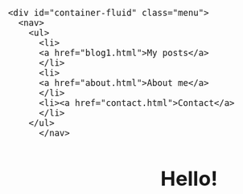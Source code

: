 
<html lang="en">
<head>
  <meta charset="UTF-8">
  <meta http-equiv="X-UA-Compatible" content="IE=Edge">
  <meta name="viewport" content="width=device-width, initial-scale=1">

  <title>Home</title>
  
  <!-- HTML -->
  

  <!-- Custom Styles -->
  <link rel="stylesheet" href="style.css">
<style>
body 
{
    font-size: 15pt;
  
}
a
{
  color:#ECECFD;
  
}
nav
{
  background-color:#4886FF;
border-style:solid;
border-color: white;
opacity: 0.9;
height:4%;

}

html{
  scroll-behavior: smooth;
}
li{
  list-style: none;
}
h1
{
text-align:center;
}
</style>
</head>

<body>
 
    <div id="container-fluid" class="menu">
      <nav>
        <ul>
          <li>
          <a href="blog1.html">My posts</a>
          </li>
          <li>
          <a href="about.html">About me</a>
          </li>
          <li><a href="contact.html">Contact</a>
          </li>
        </ul>
          </nav>
<p>
<h1>Hello!</h1>

   
 
  <!-- Project -->
  <script src="main.js"></script>
